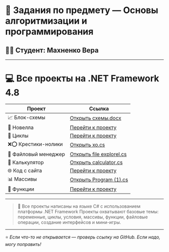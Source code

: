 # 🧠 Задания по предмету — Основы алгоритмизации и программирования  
## 👨‍🎓 Студент:  Махненко Вера  

---

# 💻 Все проекты на .NET Framework 4.8

| Проект                        | Ссылка                                                                 |
|------------------------------|------------------------------------------------------------------------|
| 📈 Блок-схемы                 | [Открыть схемы.docx]() |
| 📖 Новелла                    | [Перейти к проекту]()      |
| 🔁 Циклы                      | [Перейти к проекту]()       |
| ❌⭕ Крестики-нолики           | [Открыть xo.cs](https://github.com/chosamu/zadania/blob/main/%D0%BA%D1%80%D0%B5%D1%81%D1%82%D0%B8%D0%BA%D0%B8-%D0%BD%D0%BE%D0%BB%D0%B8%D0%BA%D0%B8)           |
| 📁 Файловый менеджер          | [Открыть file explorel.cs]() |
| 🧮 Калькулятор                | [Открыть calculator.cs]() |
| 🌐 Код с сайта                | [Перейти к проекту]()   |
| 📊 Массивы                   | [Открыть Program (1).cs]() |
| 🧩 Функции                    | [Перейти к проекту]()     |

---

> 📌 Все проекты написаны на языке C# с использованием платформы .NET Framework 
> Проекты охватывают базовые темы: переменные, циклы, условия, массивы, функции, файловые операции, создание интерфейсов и мини-игры.

---

⭐ _Если что-то не открывается — проверь ссылку на GitHub. Если надо, могу поправить!_

